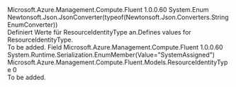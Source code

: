 <Type Name="ResourceIdentityType" FullName="Microsoft.Azure.Management.Compute.Fluent.Models.ResourceIdentityType">
  <TypeSignature Language="C#" Value="public enum ResourceIdentityType" />
  <TypeSignature Language="ILAsm" Value=".class public auto ansi sealed ResourceIdentityType extends System.Enum" />
  <TypeSignature Language="DocId" Value="T:Microsoft.Azure.Management.Compute.Fluent.Models.ResourceIdentityType" />
  <TypeSignature Language="VB.NET" Value="Public Enum ResourceIdentityType" />
  <TypeSignature Language="F#" Value="type ResourceIdentityType = " />
  <AssemblyInfo>
    <AssemblyName>Microsoft.Azure.Management.Compute.Fluent</AssemblyName>
    <AssemblyVersion>1.0.0.60</AssemblyVersion>
  </AssemblyInfo>
  <Base>
    <BaseTypeName>System.Enum</BaseTypeName>
  </Base>
  <Attributes>
    <Attribute>
      <AttributeName>Newtonsoft.Json.JsonConverter(typeof(Newtonsoft.Json.Converters.StringEnumConverter))</AttributeName>
    </Attribute>
  </Attributes>
  <Docs>
    <summary>
            <span data-ttu-id="407be-101">Definiert Werte für ResourceIdentityType an.</span><span class="sxs-lookup"><span data-stu-id="407be-101">Defines values for ResourceIdentityType.</span></span>
            </summary>
    <remarks>To be added.</remarks>
  </Docs>
  <Members>
    <Member MemberName="SystemAssigned">
      <MemberSignature Language="C#" Value="SystemAssigned" />
      <MemberSignature Language="ILAsm" Value=".field public static literal valuetype Microsoft.Azure.Management.Compute.Fluent.Models.ResourceIdentityType SystemAssigned = int32(0)" />
      <MemberSignature Language="DocId" Value="F:Microsoft.Azure.Management.Compute.Fluent.Models.ResourceIdentityType.SystemAssigned" />
      <MemberSignature Language="VB.NET" Value="SystemAssigned" />
      <MemberSignature Language="F#" Value="SystemAssigned = 0" Usage="Microsoft.Azure.Management.Compute.Fluent.Models.ResourceIdentityType.SystemAssigned" />
      <MemberType>Field</MemberType>
      <AssemblyInfo>
        <AssemblyName>Microsoft.Azure.Management.Compute.Fluent</AssemblyName>
        <AssemblyVersion>1.0.0.60</AssemblyVersion>
      </AssemblyInfo>
      <Attributes>
        <Attribute>
          <AttributeName>System.Runtime.Serialization.EnumMember(Value="SystemAssigned")</AttributeName>
        </Attribute>
      </Attributes>
      <ReturnValue>
        <ReturnType>Microsoft.Azure.Management.Compute.Fluent.Models.ResourceIdentityType</ReturnType>
      </ReturnValue>
      <MemberValue>0</MemberValue>
      <Docs>
        <summary>To be added.</summary>
      </Docs>
    </Member>
  </Members>
</Type>